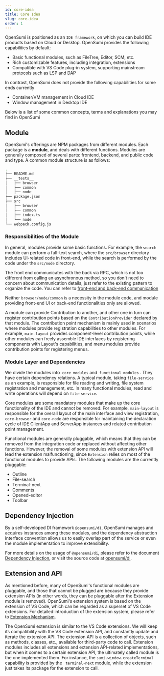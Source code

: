 ```yaml
---
id: core-idea
title: Core Idea
slug: core-idea
order: 1
---
```


OpenSumi is positioned as an `IDE framework`, on which you can build IDE products based on Cloud or Desktop. OpenSumi provides the following capabilities by default:

- Basic functional modules, such as FileTree, Editor, SCM, etc. 
- Rich customizable features, including integration, extensions  
- Compatible with VS Code plug-in system, supporting mainstream protocols such as LSP and DAP

In contrast, OpenSumi does not provide the following capabilities for some ends currently 

- Container/VM management in Cloud IDE 
- Window management in Desktop IDE 

Below is a list of some common concepts, terms and explanations you may find in OpenSumi

## Module

OpenSumi's offerings are NPM packages from different modules. Each package is a **module**, and deals with different functions. Modules are generally composed of several parts: frontend, backend, and public code and type. A common module structure is as follows:

```bash
.
├── README.md
├── __tests__
│   ├── browser
│   ├── common
│   ├── node
├── package.json
├── src
│   ├── browser
│   ├── common
│   ├── index.ts
│   └── node
└── webpack.config.js
```

### Responsibilities of the Module 

In general, modules provide some basic functions. For example, the `search` module can perform a full-text search, where the `src/browser` directory includes UI-related code in front-end, while the search is performed by the code under the `src/node` directory.

The front end communicates with the back via RPC, which is not too different from calling an asynchronous method, so you don't need to concern about communication details, just refer to the existing pattern to organize the code. You can refer to [front-end and back-end communication](./connection)

Neither `browser/node/common` is a necessity in the module code, and module providing front-end UI or back-end functionalities only are allowed. 

A module can provide Contribution to another, and other one in turn can register contribution points based on the `ContributionProvider` declared by that module. The contribution point mechanism is mainly used in scenarios where modules provide registration capabilities to other modules. For example, `main-layout` provides component-level contribution points, while other modules can freely assemble IDE interfaces by registering components with Layout's capabilities, and menu modules provide contribution points for registering menus.

### Module Layer and Dependencies

We divide the modules into` core modules` and` functional modules` . They have certain dependency relations. A typical module, taking `file-service` as an example, is responsible for file reading and writing, file system registration and management, etc. In many functional modules, read and write operations will depend on `file-service`.  
 
Core modules are some mandatory modules that make up the core functionality of the IDE and cannot be removed. For example, `main-layout` is responsible for the overall layout of the main interface and view registration, `core-browser` and `core-node` are responsible for maintaining the declaration cycle of IDE ClientApp and ServerApp instances and related contribution point management.

Functional modules are generally pluggable, which means that they can be removed from the integration code or replaced without affecting other functions. However, the removal of some modules with extension API will lead the extension malfunctioning, since `Extension` relies on most of the functional modules to provide APIs. The following modules are the currently pluggable:

- Outline
- File-search
- Terminal-next
- Comments
- Opened-editor
- Toolbar

## Dependency Injection

By a self-developed DI framework `@opensumi/di`, OpenSumi manages and acquires instances among these modules, and the dependency abstraction interface convention allows us to easily overlap part of the service or even the module implementation to improve extensibility.

For more details on the usage of `@opensumi/di`, please refer to the document [Dependency Injection](./dependence-injector), or visit the source code at [opensumi/di](https://github.com/opensumi/di).

## Extension and API

As mentioned before, many of OpenSumi's functional modules are pluggable, and those that cannot be plugged are because they provide extension APIs (in other words, they can be pluggable after the Extension module is removed). OpenSumi's extension system is based on the extension of VS Code, which can be regarded as a superset of VS Code extensions. For detailed introduction of the extension system, please refer to [Extension Mechanism](./extension-mechanism).

The OpenSumi extension is similar to the VS Code extensions. We will keep its compatibility with the VS Code extension API, and constantly update and iterate the extension API. The extension API is a collection of objects, such as methods, classes, etc., available for third-party code to call. Extension modules includes all extensions and extension API-related implementations, but when it comes to a certain extension API, the ultimately called module is the one implemented them. For instance, the `sumi.window.createTerminal` capability is provided by the ` terminal-next` module, while the extension just takes its package for the extension to call.
